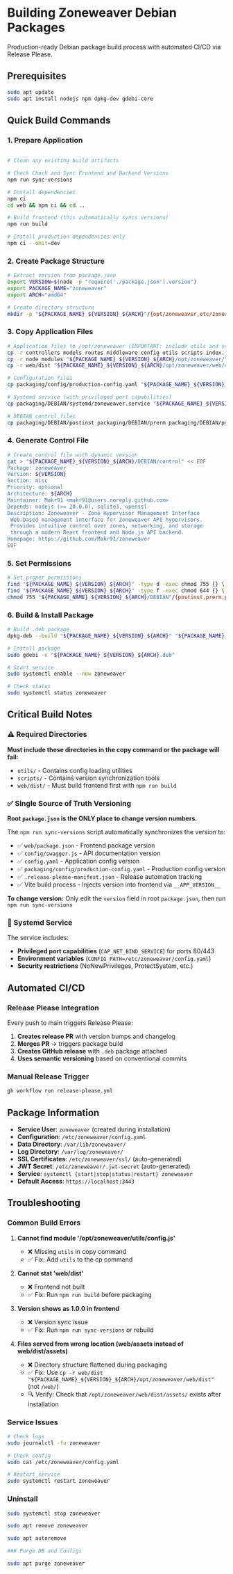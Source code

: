 # Building Zoneweaver Debian Packages

Production-ready Debian package build process with automated CI/CD via Release Please.

## Prerequisites

```bash
sudo apt update
sudo apt install nodejs npm dpkg-dev gdebi-core
```

## Quick Build Commands

### 1. Prepare Application
```bash

# Clean any existing build artifacts

# Check Check and Sync Frontend and Backend Versions
npm run sync-versions

# Install dependencies
npm ci
cd web && npm ci && cd ..

# Build frontend (this automatically syncs versions)
npm run build

# Install production dependencies only
npm ci --omit=dev
```

### 2. Create Package Structure
```bash
# Extract version from package.json
export VERSION=$(node -p "require('./package.json').version")
export PACKAGE_NAME="zoneweaver"
export ARCH="amd64"

# Create directory structure
mkdir -p "${PACKAGE_NAME}_${VERSION}_${ARCH}"/{opt/zoneweaver,etc/zoneweaver,etc/systemd/system,var/lib/zoneweaver,var/log/zoneweaver,DEBIAN}
```

### 3. Copy Application Files
```bash
# Application files to /opt/zoneweaver (IMPORTANT: include utils and scripts!)
cp -r controllers models routes middleware config utils scripts index.js package.json "${PACKAGE_NAME}_${VERSION}_${ARCH}/opt/zoneweaver/"
cp -r node_modules "${PACKAGE_NAME}_${VERSION}_${ARCH}/opt/zoneweaver/"
cp -r web/dist "${PACKAGE_NAME}_${VERSION}_${ARCH}/opt/zoneweaver/web/dist"

# Configuration files
cp packaging/config/production-config.yaml "${PACKAGE_NAME}_${VERSION}_${ARCH}/etc/zoneweaver/config.yaml"

# Systemd service (with privileged port capabilities)
cp packaging/DEBIAN/systemd/zoneweaver.service "${PACKAGE_NAME}_${VERSION}_${ARCH}/etc/systemd/system/"

# DEBIAN control files
cp packaging/DEBIAN/postinst packaging/DEBIAN/prerm packaging/DEBIAN/postrm "${PACKAGE_NAME}_${VERSION}_${ARCH}/DEBIAN/"
```

### 4. Generate Control File
```bash
# Create control file with dynamic version
cat > "${PACKAGE_NAME}_${VERSION}_${ARCH}/DEBIAN/control" << EOF
Package: zoneweaver
Version: ${VERSION}
Section: misc
Priority: optional
Architecture: ${ARCH}
Maintainer: Makr91 <makr91@users.noreply.github.com>
Depends: nodejs (>= 20.0.0), sqlite3, openssl
Description: Zoneweaver - Zone Hypervisor Management Interface
 Web-based management interface for Zoneweaver API hypervisors.
 Provides intuitive control over zones, networking, and storage
 through a modern React frontend and Node.js API backend.
Homepage: https://github.com/Makr91/zoneweaver
EOF
```

### 5. Set Permissions
```bash
# Set proper permissions
find "${PACKAGE_NAME}_${VERSION}_${ARCH}" -type d -exec chmod 755 {} \;
find "${PACKAGE_NAME}_${VERSION}_${ARCH}" -type f -exec chmod 644 {} \;
chmod 755 "${PACKAGE_NAME}_${VERSION}_${ARCH}/DEBIAN"/{postinst,prerm,postrm}
```

### 6. Build & Install Package
```bash
# Build .deb package
dpkg-deb --build "${PACKAGE_NAME}_${VERSION}_${ARCH}" "${PACKAGE_NAME}_${VERSION}_${ARCH}.deb"

# Install package
sudo gdebi -n "${PACKAGE_NAME}_${VERSION}_${ARCH}.deb"

# Start service
sudo systemctl enable --now zoneweaver

# Check status
sudo systemctl status zoneweaver
```

## Critical Build Notes

### ⚠️ Required Directories
**Must include these directories in the copy command or the package will fail:**
- `utils/` - Contains config loading utilities
- `scripts/` - Contains version synchronization tools
- `web/dist/` - Must build frontend first with `npm run build`

### ✅ Single Source of Truth Versioning
**Root `package.json` is the ONLY place to change version numbers.**

The `npm run sync-versions` script automatically synchronizes the version to:
- ✅ `web/package.json` - Frontend package version
- ✅ `config/swagger.js` - API documentation version  
- ✅ `config.yaml` - Application config version
- ✅ `packaging/config/production-config.yaml` - Production config version
- ✅ `.release-please-manifest.json` - Release automation tracking
- ✅ Vite build process - Injects version into frontend via `__APP_VERSION__`

**To change version:** Only edit the `version` field in root `package.json`, then run `npm run sync-versions`

### 🔧 Systemd Service
The service includes:
- **Privileged port capabilities** (`CAP_NET_BIND_SERVICE`) for ports 80/443
- **Environment variables** (`CONFIG_PATH=/etc/zoneweaver/config.yaml`)
- **Security restrictions** (NoNewPrivileges, ProtectSystem, etc.)

## Automated CI/CD

### Release Please Integration
Every push to main triggers Release Please:
1. **Creates release PR** with version bumps and changelog
2. **Merges PR** → triggers package build
3. **Creates GitHub release** with `.deb` package attached
4. **Uses semantic versioning** based on conventional commits

### Manual Release Trigger
```bash
gh workflow run release-please.yml
```

## Package Information

- **Service User**: `zoneweaver` (created during installation)
- **Configuration**: `/etc/zoneweaver/config.yaml`
- **Data Directory**: `/var/lib/zoneweaver/`
- **Log Directory**: `/var/log/zoneweaver/`
- **SSL Certificates**: `/etc/zoneweaver/ssl/` (auto-generated)
- **JWT Secret**: `/etc/zoneweaver/.jwt-secret` (auto-generated)
- **Service**: `systemctl {start|stop|status|restart} zoneweaver`
- **Default Access**: `https://localhost:3443`

## Troubleshooting

### Common Build Errors
1. **Cannot find module '/opt/zoneweaver/utils/config.js'**
   - ❌ Missing `utils` in copy command
   - ✅ Fix: Add `utils` to the cp command

2. **Cannot stat 'web/dist'**
   - ❌ Frontend not built
   - ✅ Fix: Run `npm run build` before packaging

3. **Version shows as 1.0.0 in frontend**
   - ❌ Version sync issue
   - ✅ Fix: Run `npm run sync-versions` or rebuild

4. **Files served from wrong location (web/assets instead of web/dist/assets)**
   - ❌ Directory structure flattened during packaging
   - ✅ Fix: Use `cp -r web/dist "${PACKAGE_NAME}_${VERSION}_${ARCH}/opt/zoneweaver/web/dist"` (not `/web/`)
   - 🔍 Verify: Check that `/opt/zoneweaver/web/dist/assets/` exists after installation

### Service Issues
```bash
# Check logs
sudo journalctl -fu zoneweaver

# Check config
sudo cat /etc/zoneweaver/config.yaml

# Restart service
sudo systemctl restart zoneweaver
```

### Uninstall
```bash
sudo systemctl stop zoneweaver

sudo apt remove zoneweaver

sudo apt autoremove

### Purge DB and Configs

sudo apt purge zoneweaver